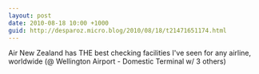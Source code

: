 ```yaml
---
layout: post
date: 2010-08-18 10:00 +1000
guid: http://desparoz.micro.blog/2010/08/18/t21471651174.html
---
```

Air New Zealand has THE best checking facilities I've seen for any airline, worldwide (@ Wellington Airport - Domestic Terminal w/ 3 others)
